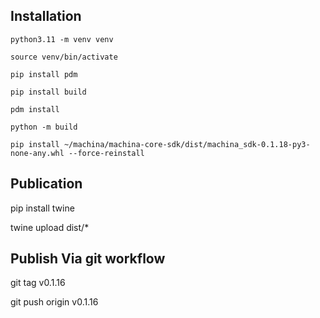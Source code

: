 ## Installation

```
python3.11 -m venv venv

source venv/bin/activate

pip install pdm

pip install build

pdm install

python -m build

pip install ~/machina/machina-core-sdk/dist/machina_sdk-0.1.18-py3-none-any.whl --force-reinstall

```


## Publication

pip install twine

twine upload dist/*


## Publish Via git workflow

git tag v0.1.16

git push origin v0.1.16
